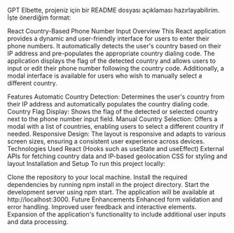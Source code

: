 GPT
Elbette, projeniz için bir README dosyası açıklaması hazırlayabilirim. İşte önerdiğim format:

React Country-Based Phone Number Input
Overview
This React application provides a dynamic and user-friendly interface for users to enter their phone numbers. It automatically detects the user's country based on their IP address and pre-populates the appropriate country dialing code. The application displays the flag of the detected country and allows users to input or edit their phone number following the country code. Additionally, a modal interface is available for users who wish to manually select a different country.

Features
Automatic Country Detection: Determines the user's country from their IP address and automatically populates the country dialing code.
Country Flag Display: Shows the flag of the detected or selected country next to the phone number input field.
Manual Country Selection: Offers a modal with a list of countries, enabling users to select a different country if needed.
Responsive Design: The layout is responsive and adapts to various screen sizes, ensuring a consistent user experience across devices.
Technologies Used
React (Hooks such as useState and useEffect)
External APIs for fetching country data and IP-based geolocation
CSS for styling and layout
Installation and Setup
To run this project locally:

Clone the repository to your local machine.
Install the required dependencies by running npm install in the project directory.
Start the development server using npm start. The application will be available at http://localhost:3000.
Future Enhancements
Enhanced form validation and error handling.
Improved user feedback and interactive elements.
Expansion of the application's functionality to include additional user inputs and data processing.

